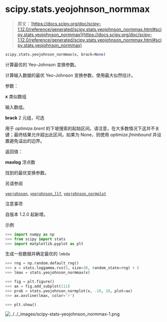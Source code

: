# scipy.stats.yeojohnson_normmax

> 原文：[https://docs.scipy.org/doc/scipy-1.12.0/reference/generated/scipy.stats.yeojohnson_normmax.html#scipy.stats.yeojohnson_normmax](https://docs.scipy.org/doc/scipy-1.12.0/reference/generated/scipy.stats.yeojohnson_normmax.html#scipy.stats.yeojohnson_normmax)

```py
scipy.stats.yeojohnson_normmax(x, brack=None)
```

计算最优的 Yeo-Johnson 变换参数。

计算输入数据的最优 Yeo-Johnson 变换参数，使用最大似然估计。

参数：

**x** 类似数组

输入数组。

**brack** 2 元组，可选

用于 *optimize.brent* 的下坡搜索的起始区间。请注意，在大多数情况下这并不关键；最终结果允许超出此区间。如果为 None，则使用 *optimize.fminbound* 并设置避免溢出的边界。

返回值：

**maxlog** 浮点数

找到的最优变换参数。

另请参阅

[`yeojohnson`](https://docs.scipy.org/doc/scipy-1.12.0/reference/generated/scipy.stats.yeojohnson.html#scipy.stats.yeojohnson "scipy.stats.yeojohnson"), [`yeojohnson_llf`](https://docs.scipy.org/doc/scipy-1.12.0/reference/generated/scipy.stats.yeojohnson_llf.html#scipy.stats.yeojohnson_llf "scipy.stats.yeojohnson_llf"), [`yeojohnson_normplot`](https://docs.scipy.org/doc/scipy-1.12.0/reference/generated/scipy.stats.yeojohnson_normplot.html#scipy.stats.yeojohnson_normplot "scipy.stats.yeojohnson_normplot")

注意事项

自版本 1.2.0 起新增。

示例

```py
>>> import numpy as np
>>> from scipy import stats
>>> import matplotlib.pyplot as plt 
```

生成一些数据并确定最优的 `lmbda`

```py
>>> rng = np.random.default_rng()
>>> x = stats.loggamma.rvs(5, size=30, random_state=rng) + 5
>>> lmax = stats.yeojohnson_normmax(x) 
```

```py
>>> fig = plt.figure()
>>> ax = fig.add_subplot(111)
>>> prob = stats.yeojohnson_normplot(x, -10, 10, plot=ax)
>>> ax.axvline(lmax, color='r') 
```

```py
>>> plt.show() 
```

![../../_images/scipy-stats-yeojohnson_normmax-1.png](../Images/e6e1e582c58ff90e022ce9b49cc5baa0.png)
